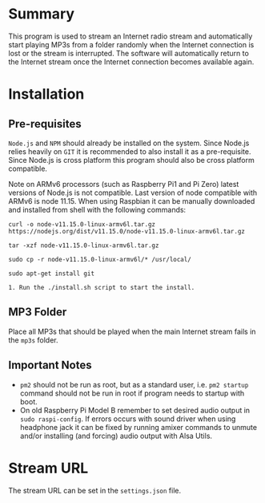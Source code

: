 # Summary

This program is used to stream an Internet radio stream and automatically start playing MP3s from a folder randomly when the Internet connection is lost or the stream is interrupted. The software will automatically return to the Internet stream once the Internet connection becomes available again.

# Installation

## Pre-requisites
`Node.js` and `NPM` should already be installed on the system. Since Node.js relies heavily on `GIT` it is recommended to also install it as a pre-requisite. Since Node.js is cross platform this program should also be cross platform compatible.

Note on ARMv6 processors (such as Raspberry Pi1 and Pi Zero) latest versions of Node.js is not compatible. Last version of node compatible with ARMv6 is node 11.15. When using Raspbian it can be manually downloaded and installed from shell with the following commands:
```
curl -o node-v11.15.0-linux-armv6l.tar.gz https://nodejs.org/dist/v11.15.0/node-v11.15.0-linux-armv6l.tar.gz
```
```
tar -xzf node-v11.15.0-linux-armv6l.tar.gz
```
```
sudo cp -r node-v11.15.0-linux-armv6l/* /usr/local/
```
```
sudo apt-get install git
```


```
1. Run the ./install.sh script to start the install.
```
## MP3 Folder
Place all MP3s that should be played when the main Internet stream fails in the `mp3s` folder.

## Important Notes
 - `pm2` should not be run as root, but as a standard user, i.e. `pm2 startup` command should not be run in root if program needs to startup with boot.
 - On old Raspberry Pi Model B remember to set desired audio output in `sudo raspi-config`.
   If errors occurs with sound driver when using headphone jack it can be fixed by running amixer commands to unmute and/or installing (and forcing) audio      output with Alsa Utils.




# Stream URL

The stream URL can be set in the `settings.json` file.

